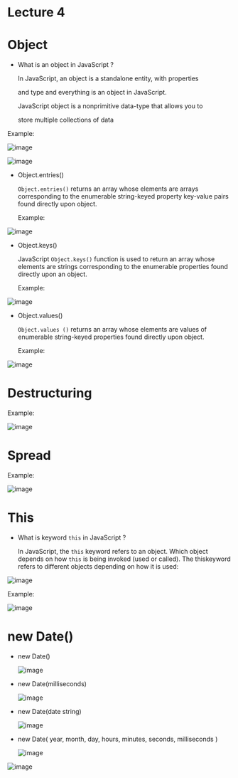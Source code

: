 # Lecture 4
# Object
- What is an object in JavaScript ?
  
  In JavaScript, an object is a standalone entity, with properties
  
  and type and everything is an object in JavaScript.
  

  JavaScript object is a nonprimitive data-type that allows you to

  store multiple collections of data

Example:

![image](https://github.com/fayzirahmonrahmonov/Lectures/assets/133873684/6ac65ded-7479-49ea-bdbb-f93d9b428136)


![image](https://github.com/fayzirahmonrahmonov/Lecture4/assets/133873684/9d02dbfc-27e1-4f21-a389-7a6a08c07fc4)

- Object.entries()

  `Object.entries()` returns an array whose elements are arrays corresponding to the enumerable string-keyed property key-value pairs found         directly   upon object.

  Example:

![image](https://github.com/fayzirahmonrahmonov/Lecture4/assets/133873684/3c295114-d3c7-4a88-a6af-c2fd63916e38)

- Object.keys()

  JavaScript `Object.keys()` function is used to return an array whose elements are strings corresponding to the enumerable properties found       directly upon an object.

  Example:

![image](https://github.com/fayzirahmonrahmonov/Lecture4/assets/133873684/275a2c72-fbfa-415f-b550-105bb944d9c2)

- Object.values()

  `Object.values ()` returns an array whose elements are values of enumerable string-keyed properties found directly upon object.

  Example:

![image](https://github.com/fayzirahmonrahmonov/Lecture4/assets/133873684/e92471f0-e9cb-4710-b698-a1739c92df89)

# Destructuring 


Example:

![image](https://github.com/fayzirahmonrahmonov/Lecture4/assets/133873684/4489c55f-3276-427e-87bd-4fcb3d3e96dc)


# Spread


Example:

![image](https://github.com/fayzirahmonrahmonov/Lecture4/assets/133873684/4107df71-3b36-448b-a107-701dcdcd5f19)

# This 

- What is keyword `this` in JavaScript ?

  In JavaScript, the `this` keyword refers to an object. Which object depends on how `this` is being invoked (used or called). The thiskeyword     refers to different objects depending on how it is used:

![image](https://github.com/fayzirahmonrahmonov/Lectures/assets/133873684/74cf4d97-2c6d-431a-a4e5-41ba9644a0ee)


Example:

![image](https://github.com/fayzirahmonrahmonov/Lecture4/assets/133873684/47b5e16a-c53e-4628-aec0-06fd4f675949)

# new Date()

- new Date()

  ![image](https://github.com/fayzirahmonrahmonov/Lecture4/assets/133873684/2296dff8-7564-4be7-afe0-91f3f5a800e3)

- new Date(milliseconds)

  ![image](https://github.com/fayzirahmonrahmonov/Lecture4/assets/133873684/d25ed251-279d-4386-8eca-60e2862ac3e5)

- new Date(date string)

  ![image](https://github.com/fayzirahmonrahmonov/Lecture4/assets/133873684/4833597c-a366-49e0-9782-8ebe81c15ec6)

- new Date( year, month, day, hours, minutes, seconds, milliseconds )

  ![image](https://github.com/fayzirahmonrahmonov/Lecture4/assets/133873684/58facb43-7161-4a59-bd19-12837024faef)



![image](https://github.com/fayzirahmonrahmonov/Lecture4/assets/133873684/ea0f8ae6-aa9a-4f20-97a5-5ea9f4fa7e6b)
